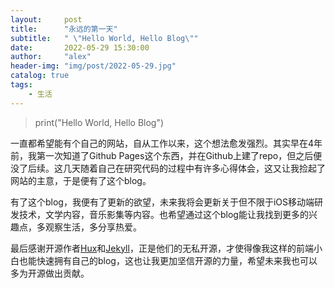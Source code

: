 ```yaml
---
layout:     post
title:      "永远的第一天"
subtitle:   " \"Hello World, Hello Blog\""
date:       2022-05-29 15:30:00
author:     "alex"
header-img: "img/post/2022-05-29.jpg"
catalog: true
tags:
    - 生活
---
```

> print("Hello World, Hello Blog")

一直都希望能有个自己的网站，自从工作以来，这个想法愈发强烈。其实早在4年前，我第一次知道了Github Pages这个东西，并在Github上建了repo，但之后便没了后续。这几天随着自己在研究代码的过程中有许多心得体会，这又让我捡起了网站的主意，于是便有了这个blog。

有了这个blog，我便有了更新的欲望，未来我将会更新关于但不限于iOS移动端研发技术，文学内容，音乐影集等内容。也希望通过这个blog能让我找到更多的兴趣点，多观察生活，多分享热爱。

最后感谢开源作者[Hux](https://github.com/Huxpro)和[Jekyll](https://github.com/xcatliu/jekyllcn)，正是他们的无私开源，才使得像我这样的前端小白也能快速拥有自己的blog，这也让我更加坚信开源的力量，希望未来我也可以多为开源做出贡献。


